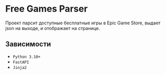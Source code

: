 # Free Games Parser

Проект парсит доступные бесплатные игры
в Epic Game Store, выдает json на выходе,
и отображает на странице.

## Зависимости
- `Python 3.10+`
- `FastAPI`
- `Jinja2`


